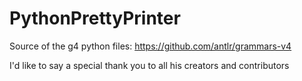 # PythonPrettyPrinter

Source of the g4 python files: https://github.com/antlr/grammars-v4

I'd like to say a special thank you to all his creators and contributors
